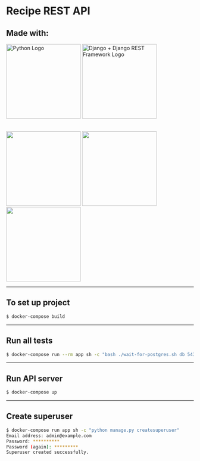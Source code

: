 # Recipe REST API
## **Made with:**  

<img src="https://wallpapersfortech.com/?attachment_id=13195" alt="Python Logo" height="200"/> <img src="https://soshace.com/wp-content/uploads/2021/01/879-png-3.png" alt="Django + Django REST Framework Logo" height="200"/>

\
<img src="https://techcrunch.com/wp-content/uploads/2015/09/docker-dark.png?w=1390&crop=1" height="200"/>
<img src="https://miro.medium.com/max/1600/0*cYz18RKjh72UZdN-.png" height="200"/>
<img src="https://cdn-bhdil.nitrocdn.com/isrDVIFCpCXbHHPoNruCoFKRiVumSNxS/assets/static/optimized/wp-content/uploads/6474aa16a99e8d32db4e89bdabbb2807.postgresql-connection-refused-298x300.png" height="200"/>

- - - - 

## To set up project ##
```sh
$ docker-compose build
```

- - - - 

## Run all tests ##
```sh
$ docker-compose run --rm app sh -c "bash ./wait-for-postgres.sh db 5432 python manage.py test && flake8"
```

- - - - 

## Run API server ##
```sh
$ docker-compose up
```

- - - - 

## Create superuser

```sh
$ docker-compose run app sh -c "python manage.py createsuperuser"
Email address: admin@example.com
Password: **********
Password (again): *********
Superuser created successfully.
```
